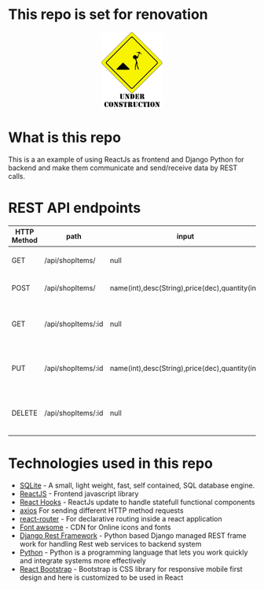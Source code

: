 # This repo is set for renovation

 <div align="center" >
      <img
        src="./undCon.gif"
        alt="under construction"
        width="25%"
        height="25%"
      />
  </div>

# What is this repo

This is a an example of using ReactJs as frontend and Django Python for backend and make them communicate and send/receive data by REST calls.

# REST API endpoints

| HTTP Method | path               | input                                           | output                                      |
| ----------- | ------------------ | ----------------------------------------------- | ------------------------------------------- |
| GET         | /api/shopItems/    | null                                            | JSON List of all items                      |
| POST        | /api/shopItems/    | name(int),desc(String),price(dec),quantity(int) | Adds new shopItem                           |
| GET         | /api/shopItems/:id | null                                            | JSON object of shopItem with id provided    |
| PUT         | /api/shopItems/:id | name(int),desc(String),price(dec),quantity(int) | updates object of shopItem with id provided |
| DELETE      | /api/shopItems/:id | null                                            | DELETE object of shopItem with id provided  |

# Technologies used in this repo

- [SQLite](https://www.sqlite.org/index.html) - A small, light weight, fast, self contained, SQL database engine.
- [ReactJS](https://reactjs.org/) - Frontend javascript library
- [React Hooks](https://reactjs.org/docs/hooks-intro.html) - ReactJs update to handle statefull functional components
- [axios](https://www.npmjs.com/package/axios) For sending different HTTP method requests
- [react-router](https://reactrouter.com/) - For declarative routing inside a react application
- [Font awsome](https://fontawesome.com/) - CDN for Online icons and fonts
- [Django Rest Framework](https://www.django-rest-framework.org/) - Python based Django managed REST frame work for handling Rest web services to backend system
- [Python](https://www.python.org/) - Python is a programming language that lets you work quickly and integrate systems more effectively
- [React Bootstrap](https://react-bootstrap.github.io/) - Bootstrap is CSS library for responsive mobile first design and here is customized to be used in React

